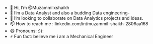 - 👋 Hi, I’m @Muzammilxshaikh
- 👀 I’m a Data Analyst and also a budding Data engineering-
- 💞️ I’m looking to collaborate on Data Analytics projects and ideas.
- 📫 How to reach me : linkedin.com/in/muzammil-shaikh-2806aa168
- 😄 Pronouns: :)(:
- ⚡ Fun fact: believe me i am a Mechanical Engineer

<!---
Muzammilxshaikh/Muzammilxshaikh is a ✨ special ✨ repository because its `README.md` (this file) appears on your GitHub profile.
You can click the Preview link to take a look at your changes.
--->
